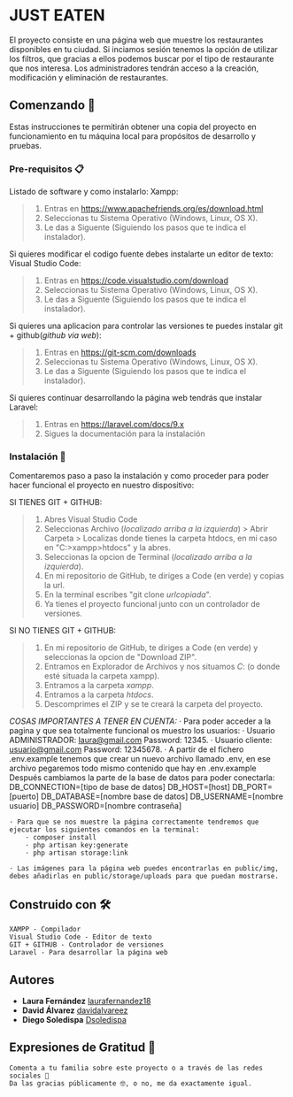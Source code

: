 # JUST EATEN

El proyecto consiste en una página web que muestre los restaurantes disponibles en tu ciudad. Si inciamos sesión tenemos la opción de utilizar los filtros, que gracias a ellos podemos buscar por el tipo de restaurante que nos interesa. Los administradores tendrán acceso a la creación, modificación y eliminación de restaurantes.

## Comenzando 🚀

Estas instrucciones te permitirán obtener una copia del proyecto en funcionamiento en tu máquina local para propósitos de desarrollo y pruebas.

### Pre-requisitos 📋

Listado de software y como instalarlo:
Xampp:
>1. Entras en https://www.apachefriends.org/es/download.html
>2. Seleccionas tu Sistema Operativo (Windows, Linux, OS X).
>3. Le das a Siguente (Siguiendo los pasos que te indica el instalador).

Si quieres modificar el codigo fuente debes instalarte un editor de texto:
Visual Studio Code:
>1. Entras en https://code.visualstudio.com/download
>2. Seleccionas tu Sistema Operativo (Windows, Linux, OS X).
>3. Le das a Siguente (Siguiendo los pasos que te indica el instalador).

Si quieres una aplicacion para controlar las versiones te puedes instalar git + github(_github via web_):
>1. Entras en https://git-scm.com/downloads
>2. Seleccionas tu Sistema Operativo (Windows, Linux, OS X).
>3. Le das a Siguente (Siguiendo los pasos que te indica el instalador).

Si quieres continuar desarrollando la página web tendrás que instalar Laravel:
>1. Entras en https://laravel.com/docs/9.x
>2. Sigues la documentación para la instalación


### Instalación 🔧

Comentaremos paso a paso la instalación y como proceder para poder hacer funcional el proyecto en nuestro dispositivo:

SI TIENES GIT + GITHUB: 
>1. Abres Visual Studio Code
>2. Seleccionas Archivo (_localizado arriba a la izquierda_) > Abrir Carpeta > Localizas donde tienes la carpeta htdocs, en mi caso en "C:>xampp>htdocs" y la abres.
>3. Seleccionas la opcion de Terminal (_localizado arriba a la izquierda_).
>4. En mi repositorio de GitHub, te diriges a Code (en verde) y copias la url.
>5. En la terminal escribes "git clone _urlcopiada_".
>6. Ya tienes el proyecto funcional junto con un controlador de versiones.

SI NO TIENES GIT + GITHUB: 
>1. En mi repositorio de GitHub, te diriges a Code (en verde) y seleccionas la opcion de "Download ZIP".
>2. Entramos en Explorador de Archivos y nos situamos *C*: (o donde esté situada la carpeta xampp).
>2. Entramos a la carpeta *xampp*.
>3. Entramos a la carpeta *htdocs*.
>4. Descomprimes el ZIP y se te creará la carpeta del proyecto.

*COSAS IMPORTANTES A TENER EN CUENTA:*
    · Para poder acceder a la pagina y que sea totalmente funcional os muestro los usuarios:
        · Usuario ADMINISTRADOR: laura@gmail.com Password: 12345.
        · Usuario cliente: usuario@gmail.com Password: 12345678.
    · A partir de el fichero .env.example tenemos que crear un nuevo archivo llamado .env, en ese archivo pegaremos todo mismo contenido que hay en .env.example
      Después cambiamos la parte de la base de datos para poder conectarla:
        DB_CONNECTION=[tipo de base de datos]
        DB_HOST=[host]
        DB_PORT=[puerto]
        DB_DATABASE=[nombre base de datos]
        DB_USERNAME=[nombre usuario]
        DB_PASSWORD=[nombre contraseña]
        
    · Para que se nos muestre la página correctamente tendremos que ejecutar los siguientes comandos en la terminal:
        · composer install
        · php artisan key:generate
        · php artisan storage:link
        
    · Las imágenes para la página web puedes encontrarlas en public/img, debes añadirlas en public/storage/uploads para que puedan mostrarse.
        
## Construido con 🛠️

    XAMPP - Compilador 
    Visual Studio Code - Editor de texto
    GIT + GITHUB - Controlador de versiones
    Laravel - Para desarrollar la página web

## Autores
* **Laura Fernández** [laurafernandez18](https://github.com/LauraFernandez18)
* **David Álvarez** [davidalvareez](https://github.com/davidalvareez)
* **Diego Soledispa** [Dsoledispa](https://github.com/Dsoledispa)

## Expresiones de Gratitud 🎁

    Comenta a tu familia sobre este proyecto o a través de las redes sociales 📢
    Da las gracias públicamente 🤓, o no, me da exactamente igual.

